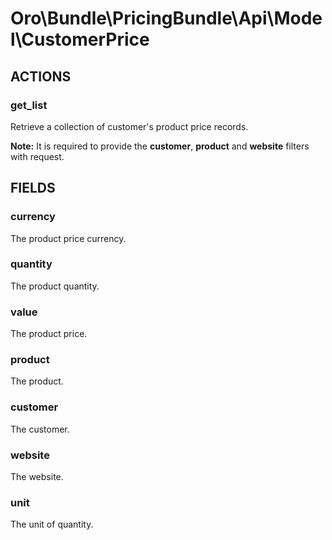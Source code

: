 # Oro\Bundle\PricingBundle\Api\Model\CustomerPrice

## ACTIONS

### get_list

Retrieve a collection of customer's product price records.

**Note:** It is required to provide the **customer**, **product**  and **website** filters with request.

## FIELDS

### currency

The product price currency.

### quantity

The product quantity.

### value

The product price.

### product

The product.

### customer

The customer.

### website

The website.

### unit

The unit of quantity.
